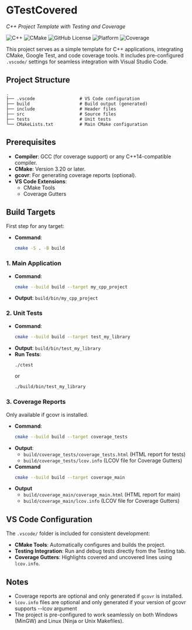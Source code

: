 # GTestCovered

*C++ Project Template with Testing and Coverage*

![C++](https://img.shields.io/badge/language-C%2B%2B14-blue.svg) ![CMake](https://img.shields.io/badge/build-CMake-informational) ![GitHub License](https://img.shields.io/github/license/panoskalf/GTestCovered) ![Platform](https://img.shields.io/badge/platform-Windows%20%7C%20Linux-lightgrey) ![Coverage](https://img.shields.io/badge/coverage-ready-green)

This project serves as a simple template for C++ applications, integrating CMake, Google Test, and code coverage tools. It includes pre-configured `.vscode/` settings for seamless integration with Visual Studio Code.

## Project Structure
```
.
├── .vscode                 # VS Code configuration
├── build                   # Build output (generated)
├── include                 # Header files
├── src                     # Source files
├── tests                   # Unit tests
└── CMakeLists.txt          # Main CMake configuration
```

## Prerequisites
- **Compiler**: GCC (for coverage support) or any C++14-compatible compiler.
- **CMake**: Version 3.20 or later.
- **gcovr**: For generating coverage reports (optional).
- **VS Code Extensions**:
  - CMake Tools
  - Coverage Gutters

## Build Targets
First step for any target:
- **Command**:
  ```bash
  cmake -S . -B build
  ```
### 1. **Main Application**
- **Command**:
  ```bash
  cmake --build build --target my_cpp_project
  ```
- **Output**: `build/bin/my_cpp_project`

### 2. **Unit Tests**
- **Command**:
  ```bash
  cmake --build build --target test_my_library
  ```
- **Output**: `build/bin/test_my_library`
- **Run Tests**:
  ```bash
  ./ctest
  ```
  or
  ```bash
  ./build/bin/test_my_library
  ```

### 3. **Coverage Reports**
Only available if gcovr is installed.
- **Command**:
  ```bash
  cmake --build build --target coverage_tests
  ```
- **Output**:
  - `build/coverage_tests/coverage_tests.html` (HTML report for tests)
  - `build/coverage_tests/lcov.info` (LCOV file for Coverage Gutters)
- **Command**
  ```bash
  cmake --build build --target coverage_main
  ```
- **Output**
  - `build/coverage_main/coverage_main.html` (HTML report for main)
  - `build/coverage_main/lcov.info` (LCOV file for Coverage Gutters)


## VS Code Configuration
The `.vscode/` folder is included for consistent development:
- **CMake Tools**: Automatically configures and builds the project.
- **Testing Integration**: Run and debug tests directly from the Testing tab.
- **Coverage Gutters**: Highlights covered and uncovered lines using `lcov.info`.

## Notes
- Coverage reports are optional and only generated if `gcovr` is installed.
- `lcov.info` files are optional and only generated if your version of gcovr supports --lcov argument
- The project is pre-configured to work seamlessly on both Windows (MinGW) and Linux (Ninja or Unix Makefiles).